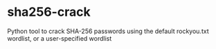 # sha256-crack
Python tool to crack SHA-256 passwords using the default rockyou.txt wordlist, or a user-specified wordlist
